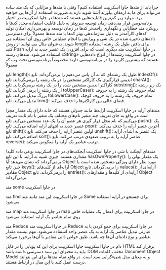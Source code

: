 چرا باید از متدها جاوا اسکریپت استفاده کنیم؟
وقتی با متد‌ها و مزایایی که یک متد ساده می‌تواند برای ما به ارمغان بیاورند آشنا شوید تازه به ضرورت استفاده از آن‌ها پی خواهید برد.  موارد زیر کم‌ترین قابلیت‌هایی هستند که متد‌ها در جاوا اسکریپت در اختیار برنامه‌نویس قرار می‌دهد.
زمان توسعه سریع‌تر به دلیل قابلیت استفاده مجدد کدها با رویکرد متد
خطایابی و نگهداری راحت‌تر کدها در زمان توسعه و بهره‌برداری
امکان تولید کدهای کارآمدتر به دلیل سازماندهی بهتر کدها با متد
متد‌ها معمولاً برای دسترسی داده‌های ذخیره شده در یک شی و ویرایش یا انجام عملیاتی خاص روی آن استفاده می شوند. به‌عنوان مثال می توانید از روش length برای یافتن طول یک رشته استفاده کنید.Push در جاوا اسکریپت متد دیگری است که برای افزودن یک عنصر جدید به آرایه استفاده می‌شود.
متدهای رشته «String» در جاوا اسکریپت
رشته‌ها از انواع  داده‌هایی  هستند که  بیشترین کاربرد را در برنامه‌نویسی دارند.مخصوصاً برنامه‌نویسی تحت وب که معمولاً

تابع length()‎: طول یک رشته‌ای که به آن پاس می‌دهیم را برمی‌گرداند.
تابع indexOf()‎: اندیس قرارگیری یک کاراکتر مشخص را در یک رشته را برمی‌گرداند.
تابع charAt()‎: کاراکتر اندیس مشخص شده را در یک رشته برمی‌گرداند.
تابع substring(‎): یک زیر رشته از یک رشته را برمی گرداند.
تابع toUpperCase()‎: تمام حروف یک رشته را به حروف بزرگ تبدیل می‌کند.
تابع toLowerCase()‎: تمام حروف یک رشته را به حروف کوچک تبدیل می‌کند.
تابع trim()‎: فضای خالی بین کاراکترها را حذف می‌کند.

متد‌های آرایه در جاوا اسکریپت
آرایه‌ها مانند جدولی هستند که خانه دارای یک مقدار مجزا است.در واقع به جای تعریف چند متغیر نام‌های مختلف یک متغیر با نام ثابت تعریف می‌کنیم که نام محل قرار گیری هر عضو آن را یک عدد مشخص می‌کند.
تابع push()‎: یک عنصر جدید به انتهای آرایه اضافه می‌کند.
تابع pop()‎: آخرین عنصر آرایه را حذف می‌کند.
تابع shift()‎: اولین عنصر آرایه را حذف می‌کند.
تابع unshift()‎: یک عنصر به ابتدای آرایه اضافه می‌کند.
تابع sort()‎: عناصر آرایه را به ترتیب صعودی مرتب می‌کند.
تابع reverse()‎: ترتیب عناصر یک آرایه را معکوس می‌کند.

متد‌های آبجکت یا شی در جاوا اسکریپت
آبجکت‌های در جاوا اسکریپت نوعی داده  کلید/مقداری هستند. چیزی شبیه به آرایه. با این
تابع hasOwnProperty()‎: یک مقدار بولی را برمی‌گرداند که نشان می‌دهد آیا Object مورد نظر دارای ویژگی مشخص شده است یا خیر.
تابع keys()‎: آرایه‌ای از کلیدهای Object را برمی‌گرداند.
تابع values()‎: آرایه‌ای از مقادیر Object را برمی‌گرداند.
تابع entries()‎: آرایه‌ای از کلیدها و مقدارهای Object برمی‌گرداند.

متد‌ some در جاوا اسکریپت

متد find در جاوا اسکریپت
این متد مانند متد Some برای جستجو در آرایه استفاده می‌شود.

متد map در جاوا اسکریپت
متد map در جاوا اسکریپت برای اعمال یک عملیات خاص روی تمام عناصر یک آرایه استفاده می‌شود.

متد Reduce در جاوا اسکریپت
متد Reduce در جاوا اسکریپت برای جمع کردن یا به عبارتی تبدیل عناصر یک آرایه به یک عنصر واحد استفاده می‌شود. مهم نیست مقدار عناصر و نوع داده‌ای آن‌ها چه باشد. طبق خواص ذاتی مقادیر با آن‌ها برخورد می‌کند.

دام در جاوا اسکریپت
جاوا اسکریپت برای این که پویایی را در فایل HTML برقرار کند باید به محتوای این سند دسترسی داشته باشد. DOM مخفف کلمات  Document Object Model و به معنای مدل شیءگرایی سند است. در واقع تمام متد‌ها برای این بتوانند درست عمل کنند با این مدل در ارتباط هستند.


